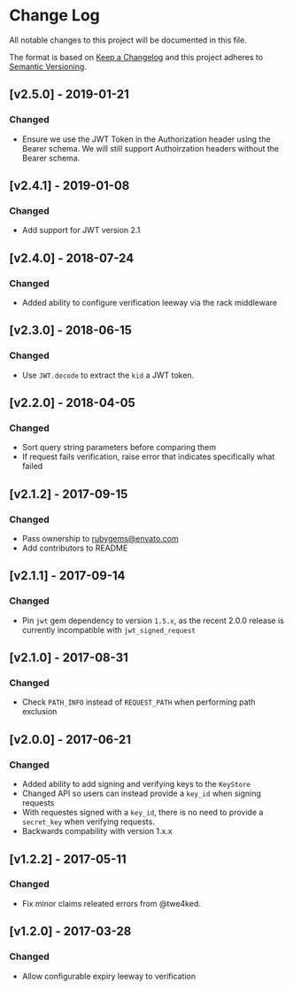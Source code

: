 # Change Log
All notable changes to this project will be documented in this file.

The format is based on [Keep a Changelog](http://keepachangelog.com/)
and this project adheres to [Semantic Versioning](http://semver.org/).

## [v2.5.0] - 2019-01-21
### Changed
- Ensure we use the JWT Token in the Authorization header using the Bearer schema. We will still support Authoirzation headers without the Bearer schema.

## [v2.4.1] - 2019-01-08
### Changed
- Add support for JWT version 2.1

## [v2.4.0] - 2018-07-24
### Changed
- Added ability to configure verification leeway via the rack middleware

## [v2.3.0] - 2018-06-15
### Changed
- Use `JWT.decode` to extract the `kid` a JWT token.

## [v2.2.0] - 2018-04-05
### Changed
- Sort query string parameters before comparing them
- If request fails verification, raise error that indicates specifically what failed

## [v2.1.2] - 2017-09-15
### Changed
- Pass ownership to rubygems@envato.com
- Add contributors to README

## [v2.1.1] - 2017-09-14
### Changed
- Pin `jwt` gem dependency to version `1.5.x`, as the recent 2.0.0 release is currently incompatible with `jwt_signed_request`

## [v2.1.0] - 2017-08-31
### Changed
- Check `PATH_INFO` instead of `REQUEST_PATH` when performing path exclusion

## [v2.0.0] - 2017-06-21
### Changed
- Added ability to add signing and verifying keys to the `KeyStore`
- Changed API so users can instead provide a `key_id` when signing requests
- With requestes signed with a `key_id`, there is no need to provide a `secret_key` when verifying requests.
- Backwards compability with version 1.x.x

## [v1.2.2] - 2017-05-11
### Changed
- Fix minor claims releated errors from @twe4ked.

## [v1.2.0] - 2017-03-28
### Changed
- Allow configurable expiry leeway to verification
